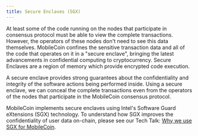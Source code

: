 ```yaml
---
title: Secure Enclaves (SGX)
---
```

At least some of the code running on the nodes that participate in consensus protocol must be able to view the complete transactions. However, the operators of these nodes don't need to see this data themselves. MobileCoin confines the sensitive transaction data and all of the code that operates on it in a "secure enclave", bringing the latest advancements in confidential computing to cryptocurrency. Secure Enclaves are a region of memory which provide encrypted code execution. 

A secure enclave provides strong guarantees about the confidentiality and integrity of the software actions being performed inside. Using a secure enclave, we can conceal the complete transactions even from the operators of the nodes that participate in the MobileCoin consensus protocol.

MobileCoin implements secure enclaves using Intel's Software Guard eXtensions (SGX) technology. To understand how SGX improves the confidentiality of user data on-chain, please see our Tech Talk: [Why we use SGX for MobileCoin](https://www.youtube.com/watch?v=Hwf_Q31woLo).

